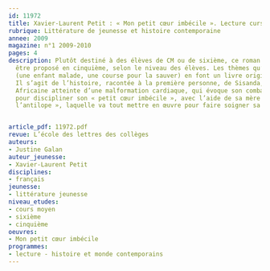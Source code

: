 ```yaml
---
id: 11972
title: Xavier-Laurent Petit : « Mon petit cœur imbécile ». Lecture cursive, CM-5e
rubrique: Littérature de jeunesse et histoire contemporaine
annee: 2009
magazine: n°1 2009-2010
pages: 4
description: Plutôt destiné à des élèves de CM ou de sixième, ce roman peut aussi
  être proposé en cinquième, selon le niveau des élèves. Les thèmes qu’il développe
  (une enfant malade, une course pour la sauver) en font un livre original et touchant.
  Il s’agit de l’histoire, racontée à la première personne, de Sisanda, une petite
  Africaine atteinte d’une malformation cardiaque, qui évoque son combat pour survivre,
  pour discipliner son « petit cœur imbécile », avec l’aide de sa mère Maswala, «
  l’antilope », laquelle va tout mettre en œuvre pour faire soigner sa fille.


article_pdf: 11972.pdf
revue: L’école des lettres des collèges
auteurs:
- Justine Galan
auteur_jeunesse:
- Xavier-Laurent Petit
disciplines:
- français
jeunesse:
- littérature jeunesse
niveau_etudes:
- cours moyen
- sixième
- cinquième
oeuvres:
- Mon petit cœur imbécile
programmes:
- lecture - histoire et monde contemporains
---
```

